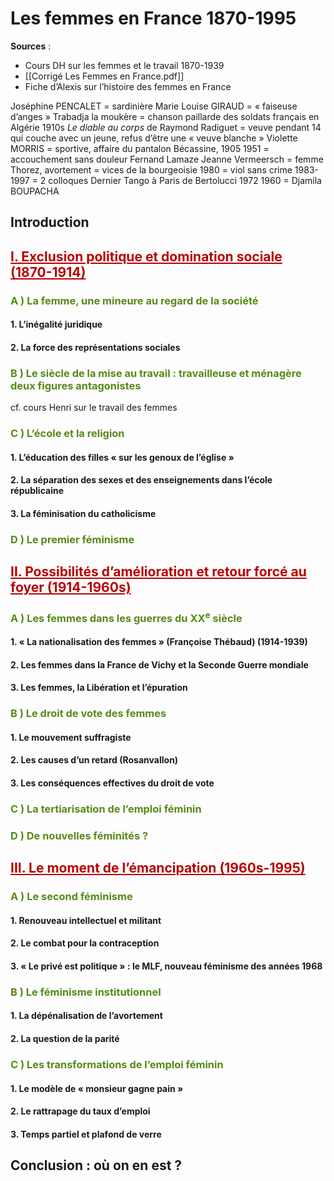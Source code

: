 
# Les femmes en France 1870-1995
**Sources** :
- Cours DH sur les femmes et le travail 1870-1939 
- [[Corrigé Les Femmes en France.pdf]]
- Fiche d’Alexis sur l’histoire des femmes en France 

Joséphine PENCALET = sardinière 
Marie Louise GIRAUD = « faiseuse d’anges »
Trabadja la moukère = chanson paillarde des soldats français en Algérie 1910s 
*Le diable au corps* de Raymond Radiguet = veuve pendant 14 qui couche avec un jeune, refus d’être une « veuve blanche »
Violette MORRIS = sportive, affaire du pantalon 
Bécassine, 1905
1951 = accouchement sans douleur Fernand Lamaze 
Jeanne Vermeersch = femme Thorez, avortement = vices de la bourgeoisie 
1980 = viol sans crime 
1983-1997 = 2 colloques 
Dernier Tango à Paris de Bertolucci 1972 
1960 = Djamila BOUPACHA 
## Introduction 

## <span style="color:#b80000"><u>I. Exclusion politique et domination sociale (1870-1914)</u></span>

### <span style="color:#578a19">A ) La femme, une mineure au regard de la société</span> 

#### 1. L’inégalité juridique 

#### 2. La force des représentations sociales 

### <span style="color:#578a19">B ) Le siècle de la mise au travail : travailleuse et ménagère deux figures antagonistes </span>

cf. cours Henri sur le travail des femmes

### <span style="color:#578a19">C ) L’école et la religion </span>

#### 1. L’éducation des filles « sur les genoux de l’église »

#### 2. La séparation des sexes et des enseignements dans l’école républicaine 

#### 3. La féminisation du catholicisme

### <span style="color:#578a19">D ) Le premier féminisme</span> 

## <span style="color:#b80000"><u>II. Possibilités d’amélioration et retour forcé au foyer (1914-1960s)</u></span>

### <span style="color:#578a19">A ) Les femmes dans les guerres du XX<sup>e</sup> siècle</span>

#### 1. « La nationalisation des femmes » (Françoise Thébaud) (1914-1939)

#### 2. Les femmes dans la France de Vichy et la Seconde Guerre mondiale 

#### 3. Les femmes, la Libération et l’épuration 
### <span style="color:#578a19">B ) Le droit de vote des femmes</span> 

#### 1. Le mouvement suffragiste 

#### 2. Les causes d’un retard (Rosanvallon)

#### 3. Les conséquences effectives du droit de vote 

### <span style="color:#578a19">C ) La tertiarisation de l’emploi féminin</span> 

### <span style="color:#578a19">D ) De nouvelles féminités ?</span>

## <span style="color:#b80000"><u>III. Le moment de l’émancipation (1960s-1995)</u></span>

### <span style="color:#578a19">A ) Le second féminisme</span> 

#### 1. Renouveau intellectuel et militant 

#### 2. Le combat pour la contraception 

#### 3. « Le privé est politique » : le MLF, nouveau féminisme des années 1968

### <span style="color:#578a19">B ) Le féminisme institutionnel </span>

#### 1. La dépénalisation de l’avortement 

#### 2. La question de la parité 

### <span style="color:#578a19">C ) Les transformations de l’emploi féminin</span>

#### 1. Le modèle de « monsieur gagne pain »

#### 2. Le rattrapage du taux d’emploi

#### 3. Temps partiel et plafond de verre
## Conclusion : où on en est ? 





